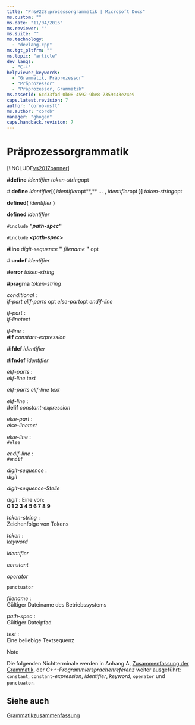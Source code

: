 ```yaml
---
title: "Pr&#228;prozessorgrammatik | Microsoft Docs"
ms.custom: ""
ms.date: "11/04/2016"
ms.reviewer: ""
ms.suite: ""
ms.technology: 
  - "devlang-cpp"
ms.tgt_pltfrm: ""
ms.topic: "article"
dev_langs: 
  - "C++"
helpviewer_keywords: 
  - "Grammatik, Präprozessor"
  - "Präprozessor"
  - "Präprozessor, Grammatik"
ms.assetid: 6cd33fad-0b08-4592-9be8-7359c43e24e9
caps.latest.revision: 7
author: "corob-msft"
ms.author: "corob"
manager: "ghogen"
caps.handback.revision: 7
---
```

# Pr&#228;prozessorgrammatik
[!INCLUDE[vs2017banner](../assembler/inline/includes/vs2017banner.md)]

**\#define**  *identifier* *token\-string*opt  
  
 *\#* **define**  *identifier*\[**\(** *identifier*opt**,** *...* **,** *identifier*opt **\)**\] *token\-string*opt  
  
 **defined\(**  *identifier* **\)**  
  
 **defined**  *identifier*  
  
 `#include` **"***path\-spec***"**  
  
 `#include` **\<***path\-spec***\>**  
  
 **\#line**  *digit\-sequence*  **"** *filename* **"** opt  
  
 *\#* **undef**  *identifier*  
  
 **\#error**  *token\-string*  
  
 **\#pragma**  *token\-string*  
  
 *conditional* :  
 *if\-part elif\-parts* opt *else\-part*opt *endif\-line*  
  
 *if\-part* :  
 *if\-linetext*  
  
 *if\-line* :  
 **\#if**  *constant\-expression*  
  
 **\#ifdef**  *identifier*  
  
 **\#ifndef**  *identifier*  
  
 *elif\-parts* :  
 *elif\-line text*  
  
 *elif\-parts elif\-line text*  
  
 *elif\-line* :  
 **\#elif**  *constant\-expression*  
  
 *else\-part* :  
 *else\-linetext*  
  
 *else\-line* :  
 `#else`  
  
 *endif\-line* :  
 `#endif`  
  
 *digit\-sequence* :  
 *digit*  
  
 *digit\-sequence\-Stelle*  
  
 *digit* : Eine von:  
 **0 1 2 3 4 5 6 7 8 9**  
  
 *token\-string* :  
 Zeichenfolge von Tokens  
  
 *token* :  
 *keyword*  
  
 *identifier*  
  
 *constant*  
  
 *operator*  
  
 `punctuator`  
  
 *filename* :  
 Gültiger Dateiname des Betriebssystems  
  
 *path\-spec* :  
 Gültiger Dateipfad  
  
 *text* :  
 Eine beliebige Textsequenz  
  
> [!NOTE]
>  Die folgenden Nichtterminale werden in Anhang A, [Zusammenfassung der Grammatik](../misc/grammar-summary-cpp.md), der *C\+\+\-Programmiersprachenreferenz* weiter ausgeführt: `constant`, `constant`\-*expression*, *identifier*, *keyword*, `operator` und `punctuator`.  
  
## Siehe auch  
 [Grammatikzusammenfassung](../preprocessor/grammar-summary-c-cpp.md)